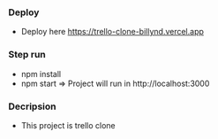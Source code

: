 ### Deploy
- Deploy here <a href="https://trello-clone-billynd.vercel.app" target="_blank">https://trello-clone-billynd.vercel.app</a>
### Step run
- npm install
- npm start
=> Project will run in http://localhost:3000
### Decripsion
- This project is trello clone

